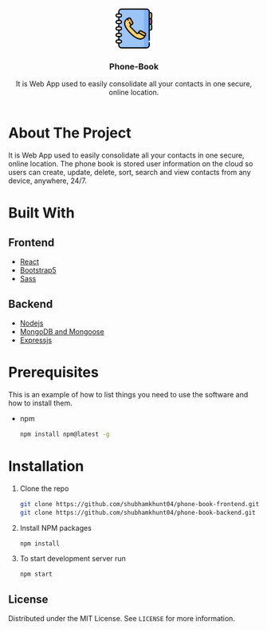 <!-- PROJECT LOGO -->
<br />
<p align="center">
  <a href="https://github.com/shubhamkhunt04/phone-book-frontend">
    <img src="images/logo512.svg" alt="Logo" width="80" height="80">
  </a>

  <h3 align="center">Phone-Book</h3>

  <p align="center">
    It is Web App used to easily consolidate all your contacts in one secure, online location.
    <br />
    <br />

<!-- ABOUT THE PROJECT -->

# About The Project

It is Web App used to easily consolidate all your contacts in one secure, online location. The phone book is stored user information
on the cloud so users can create, update, delete, sort, search and view contacts from any device, anywhere, 24/7.

# Built With

## Frontend

- [React](https://reactjs.org/)
- [Bootstrap5](https://getbootstrap.com/docs/5.0/getting-started/introduction)
- [Sass](https://sass-lang.com)

## Backend

- [Nodejs](https://nodejs.org/en/)
- [MongoDB and Mongoose](https://mongoosejs.com/)
- [Expressjs](http://expressjs.com)

# Prerequisites

This is an example of how to list things you need to use the software and how to install them.

- npm
  ```sh
  npm install npm@latest -g
  ```

# Installation

1. Clone the repo
   ```sh
   git clone https://github.com/shubhamkhunt04/phone-book-frontend.git
   git clone https://github.com/shubhamkhunt04/phone-book-backend.git
   ```
2. Install NPM packages
   ```sh
   npm install
   ```
3. To start development server run 
   ```sh
   npm start
   ```

<!-- LICENSE -->

## License

Distributed under the MIT License. See `LICENSE` for more information.

